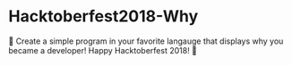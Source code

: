 # Hacktoberfest2018-Why
🎉 Create a simple program in your favorite langauge that displays why you became a developer! Happy Hacktoberfest 2018! 🎉
